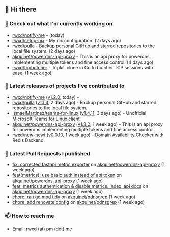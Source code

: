 ## 👋 Hi there

### 👷 Check out what I'm currently working on


- [rwxd/notify-me](https://github.com/rwxd/notify-me) -  (today)
- [rwxd/setup-nix](https://github.com/rwxd/setup-nix) - My nix configuration. (2 days ago)
- [rwxd/pulla](https://github.com/rwxd/pulla) - Backup personal GitHub and starred repositories to the local file system. (2 days ago)
- [akquinet/powerdns-api-proxy](https://github.com/akquinet/powerdns-api-proxy) - This is an api proxy for powerdns implementing multiple tokens and fine access control. (4 days ago)
- [rwxd/tcpbutcher](https://github.com/rwxd/tcpbutcher) - Tcpkill clone in Go to butcher TCP sessions with ease. (1 week ago)

### 🔭 Latest releases of projects I've contributed to


- [rwxd/notify-me](https://github.com/rwxd/notify-me) ([v1.2.0](https://github.com/rwxd/notify-me/releases/tag/v1.2.0), today) - 
- [rwxd/pulla](https://github.com/rwxd/pulla) ([v1.1.3](https://github.com/rwxd/pulla/releases/tag/v1.1.3), 2 days ago) - Backup personal GitHub and starred repositories to the local file system.
- [IsmaelMartinez/teams-for-linux](https://github.com/IsmaelMartinez/teams-for-linux) ([v1.4.11](https://github.com/IsmaelMartinez/teams-for-linux/releases/tag/v1.4.11), 3 days ago) - Unofficial Microsoft Teams for Linux client
- [akquinet/powerdns-api-proxy](https://github.com/akquinet/powerdns-api-proxy) ([v1.3.2](https://github.com/akquinet/powerdns-api-proxy/releases/tag/v1.3.2), 1 week ago) - This is an api proxy for powerdns implementing multiple tokens and fine access control.
- [rwxd/new-newt](https://github.com/rwxd/new-newt) ([v0.0.10](https://github.com/rwxd/new-newt/releases/tag/v0.0.10), 1 week ago) - Domain Availability Checker with Redis Backend.

### 🔨 Latest Pull Requests I published


- [fix: corrected fastapi metric exporter](https://github.com/akquinet/powerdns-api-proxy/pull/37) on [akquinet/powerdns-api-proxy](https://github.com/akquinet/powerdns-api-proxy) (1 week ago)
- [feat(metrics): use basic auth instead of api token](https://github.com/akquinet/powerdns-api-proxy/pull/36) on [akquinet/powerdns-api-proxy](https://github.com/akquinet/powerdns-api-proxy) (1 week ago)
- [feat: metrics authentication &amp; disable metrics, index, api docs](https://github.com/akquinet/powerdns-api-proxy/pull/34) on [akquinet/powerdns-api-proxy](https://github.com/akquinet/powerdns-api-proxy) (1 week ago)
- [chore: ran go mod tidy](https://github.com/akquinet/pdnsgrep/pull/11) on [akquinet/pdnsgrep](https://github.com/akquinet/pdnsgrep) (1 week ago)
- [chore: add renovate config](https://github.com/akquinet/pdnsgrep/pull/4) on [akquinet/pdnsgrep](https://github.com/akquinet/pdnsgrep) (1 week ago)

### 📫 How to reach me

- Email: rwxd (at) pm (dot) me

